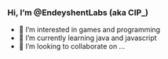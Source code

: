 ### Hi, I’m @EndeyshentLabs (aka CIP_) 
- 👀 I’m interested in games and programming
- 🌱 I’m currently learning java and javascript
- 💞️ I’m looking to collaborate on ... 
<!--- - 📫 How to reach me ... --->

<!---
EndeyshentLabs/EndeyshentLabs is a ✨ special ✨ repository because its `README.md` (this file) appears on your GitHub profile.
You can click the Preview link to take a look at your changes.
--->
